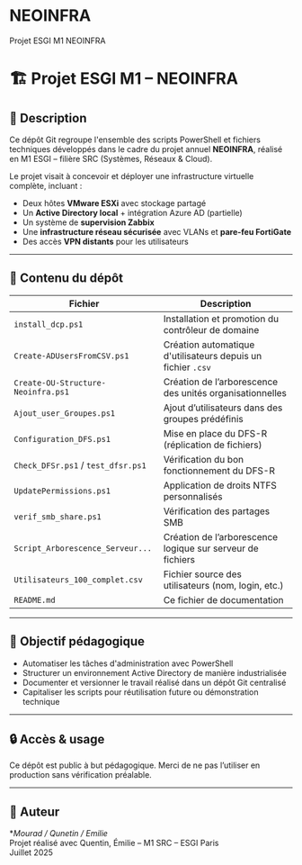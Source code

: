 # NEOINFRA
Projet ESGI M1 NEOINFRA
# 🏗️ Projet ESGI M1 – NEOINFRA

## 📌 Description

Ce dépôt Git regroupe l'ensemble des scripts PowerShell et fichiers techniques développés dans le cadre du projet annuel **NEOINFRA**, réalisé en M1 ESGI – filière SRC (Systèmes, Réseaux & Cloud).

Le projet visait à concevoir et déployer une infrastructure virtuelle complète, incluant :
- Deux hôtes **VMware ESXi** avec stockage partagé
- Un **Active Directory local** + intégration Azure AD (partielle)
- Un système de **supervision Zabbix**
- Une **infrastructure réseau sécurisée** avec VLANs et **pare-feu FortiGate**
- Des accès **VPN distants** pour les utilisateurs

---

## 📂 Contenu du dépôt

| Fichier                             | Description                                                            |
|------------------------------------|------------------------------------------------------------------------|
| `install_dcp.ps1`                  | Installation et promotion du contrôleur de domaine                     |
| `Create-ADUsersFromCSV.ps1`        | Création automatique d'utilisateurs depuis un fichier `.csv`           |
| `Create-OU-Structure-Neoinfra.ps1` | Création de l’arborescence des unités organisationnelles               |
| `Ajout_user_Groupes.ps1`           | Ajout d’utilisateurs dans des groupes prédéfinis                       |
| `Configuration_DFS.ps1`            | Mise en place du DFS-R (réplication de fichiers)                       |
| `Check_DFSr.ps1` / `test_dfsr.ps1` | Vérification du bon fonctionnement du DFS-R                            |
| `UpdatePermissions.ps1`           | Application de droits NTFS personnalisés                               |
| `verif_smb_share.ps1`              | Vérification des partages SMB                                          |
| `Script_Arborescence_Serveur...`   | Création de l’arborescence logique sur serveur de fichiers             |
| `Utilisateurs_100_complet.csv`     | Fichier source des utilisateurs (nom, login, etc.)                     |
| `README.md`                        | Ce fichier de documentation                                            |

---

## 🧪 Objectif pédagogique

- Automatiser les tâches d'administration avec PowerShell
- Structurer un environnement Active Directory de manière industrialisée
- Documenter et versionner le travail réalisé dans un dépôt Git centralisé
- Capitaliser les scripts pour réutilisation future ou démonstration technique

---

## 🔒 Accès & usage

Ce dépôt est public à but pédagogique. Merci de ne pas l’utiliser en production sans vérification préalable.

---

## 👤 Auteur

**Mourad / Qunetin / Emilie*  
Projet réalisé avec Quentin, Émilie – M1 SRC – ESGI Paris  
Juillet 2025
